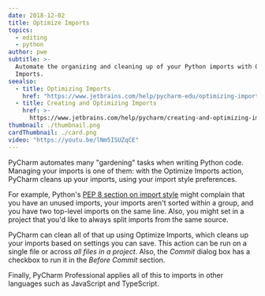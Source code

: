 ```yaml
---
date: 2018-12-02
title: Optimize Imports
topics:
  - editing
  - python
author: pwe
subtitle: >-
  Automate the organizing and cleaning up of your Python imports with Optimize
  Imports.
seealso:
  - title: Optimizing Imports
    href: "https://www.jetbrains.com/help/pycharm-edu/optimizing-imports.html"
  - title: Creating and Optimizing Imports
    href: >-
      https://www.jetbrains.com/help/pycharm/creating-and-optimizing-imports.html
thumbnail: ./thumbnail.png
cardThumbnail: ./card.png
video: "https://youtu.be/lNm5ISUZqCE"
---
```


PyCharm automates many "gardening" tasks when writing Python code. Managing your imports is one of them: with the Optimize Imports action, PyCharm cleans
up your imports, using your import style preferences.

For example, Python's [PEP 8 section on import style](https://www.python.org/dev/peps/pep-0008/#imports) might complain that you have an unused imports, your imports aren't sorted within a group, and you have two top-level imports on the same line. Also, you might set in a project that you'd like to always split imports from the same source.

PyCharm can clean all of that up using Optimize Imports, which cleans up your imports based on settings you can save. This action can be run on a single file or across _all files in a project_. Also, the _Commit_ dialog box has a checkbox to run it in the _Before Commit_ section.

Finally, PyCharm Professional applies all of this to imports in other languages such as JavaScript and TypeScript.
